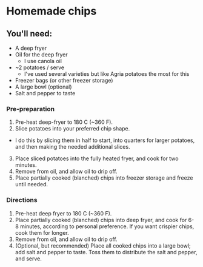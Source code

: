 # Homemade chips

## You'll need:

* A deep fryer
* Oil for the deep fryer
  * I use canola oil
* ~2 potatoes / serve
  * I've used several varieties but like Agria potatoes the most for this
* Freezer bags (or other freezer storage)
* A large bowl (optional)
* Salt and pepper to taste

### Pre-preparation

1. Pre-heat deep-fryer to 180 C (~360 F).
2. Slice potatoes into your preferred chip shape.
  - I do this by slicing them in half to start, into quarters for larger potatoes, and then making the needed additional slices.
3. Place sliced potatoes into the fully heated fryer, and cook for two minutes.
4. Remove from oil, and allow oil to drip off.
5. Place partially cooked (blanched) chips into freezer storage and freeze until needed.

### Directions

1. Pre-heat deep fryer to 180 C (~360 F).
2. Place partially cooked (blanched) chips into deep fryer, and cook for 6-8 minutes, according to personal preference. If you want crispier chips, cook them for longer.
3. Remove from oil, and allow oil to drip off.
4. (Optional, but recommended) Place all cooked chips into a large bowl; add salt and pepper to taste. Toss them to distribute the salt and pepper, and serve.
